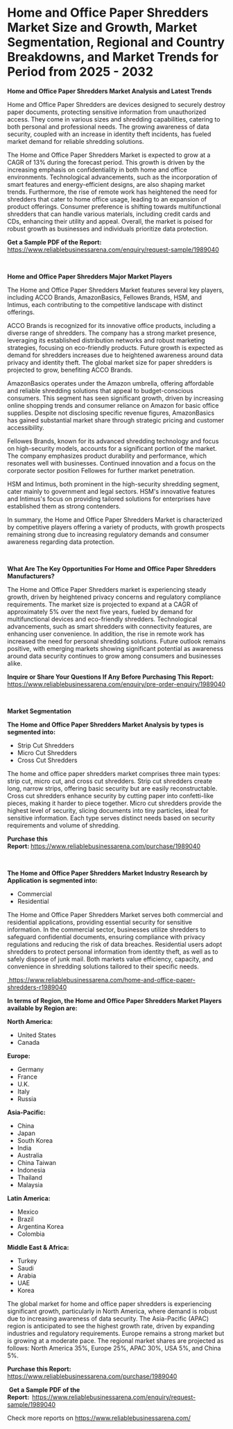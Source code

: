 <p><h1>Home and Office Paper Shredders Market Size and Growth, Market Segmentation, Regional and Country Breakdowns, and Market Trends for Period from 2025 -  2032</h1></p><p><strong>Home and Office Paper Shredders Market Analysis and Latest Trends</strong></p>
<p><p>Home and Office Paper Shredders are devices designed to securely destroy paper documents, protecting sensitive information from unauthorized access. They come in various sizes and shredding capabilities, catering to both personal and professional needs. The growing awareness of data security, coupled with an increase in identity theft incidents, has fueled market demand for reliable shredding solutions.</p><p>The Home and Office Paper Shredders Market is expected to grow at a CAGR of 13% during the forecast period. This growth is driven by the increasing emphasis on confidentiality in both home and office environments. Technological advancements, such as the incorporation of smart features and energy-efficient designs, are also shaping market trends. Furthermore, the rise of remote work has heightened the need for shredders that cater to home office usage, leading to an expansion of product offerings. Consumer preference is shifting towards multifunctional shredders that can handle various materials, including credit cards and CDs, enhancing their utility and appeal. Overall, the market is poised for robust growth as businesses and individuals prioritize data protection.</p></p>
<p><strong>Get a Sample PDF of the Report:&nbsp;</strong> <a href="https://www.reliablebusinessarena.com/enquiry/request-sample/1989040?utm_campaign=2381&utm_medium=2&utm_source=Github&utm_content=ia&utm_term=20022025&utm_id=home-and-office-paper-shredders">https://www.reliablebusinessarena.com/enquiry/request-sample/1989040</a></p>
<p>&nbsp;</p>
<p><strong>Home and Office Paper Shredders Major Market Players</strong></p>
<p><p>The Home and Office Paper Shredders Market features several key players, including ACCO Brands, AmazonBasics, Fellowes Brands, HSM, and Intimus, each contributing to the competitive landscape with distinct offerings.</p><p>ACCO Brands is recognized for its innovative office products, including a diverse range of shredders. The company has a strong market presence, leveraging its established distribution networks and robust marketing strategies, focusing on eco-friendly products. Future growth is expected as demand for shredders increases due to heightened awareness around data privacy and identity theft. The global market size for paper shredders is projected to grow, benefiting ACCO Brands.</p><p>AmazonBasics operates under the Amazon umbrella, offering affordable and reliable shredding solutions that appeal to budget-conscious consumers. This segment has seen significant growth, driven by increasing online shopping trends and consumer reliance on Amazon for basic office supplies. Despite not disclosing specific revenue figures, AmazonBasics has gained substantial market share through strategic pricing and customer accessibility.</p><p>Fellowes Brands, known for its advanced shredding technology and focus on high-security models, accounts for a significant portion of the market. The company emphasizes product durability and performance, which resonates well with businesses. Continued innovation and a focus on the corporate sector position Fellowes for further market penetration.</p><p>HSM and Intimus, both prominent in the high-security shredding segment, cater mainly to government and legal sectors. HSM's innovative features and Intimus's focus on providing tailored solutions for enterprises have established them as strong contenders.</p><p>In summary, the Home and Office Paper Shredders Market is characterized by competitive players offering a variety of products, with growth prospects remaining strong due to increasing regulatory demands and consumer awareness regarding data protection.</p></p>
<p>&nbsp;</p>
<p><strong>What Are The Key Opportunities For Home and Office Paper Shredders Manufacturers?</strong></p>
<p><p>The Home and Office Paper Shredders market is experiencing steady growth, driven by heightened privacy concerns and regulatory compliance requirements. The market size is projected to expand at a CAGR of approximately 5% over the next five years, fueled by demand for multifunctional devices and eco-friendly shredders. Technological advancements, such as smart shredders with connectivity features, are enhancing user convenience. In addition, the rise in remote work has increased the need for personal shredding solutions. Future outlook remains positive, with emerging markets showing significant potential as awareness around data security continues to grow among consumers and businesses alike.</p></p>
<p><strong>Inquire or Share Your Questions If Any Before Purchasing This Report:</strong> <a href="https://www.reliablebusinessarena.com/enquiry/pre-order-enquiry/1989040?utm_campaign=2381&utm_medium=2&utm_source=Github&utm_content=ia&utm_term=20022025&utm_id=home-and-office-paper-shredders">https://www.reliablebusinessarena.com/enquiry/pre-order-enquiry/1989040</a></p>
<p>&nbsp;</p>
<p><strong>Market Segmentation</strong></p>
<p><strong>The Home and Office Paper Shredders Market Analysis by types is segmented into:</strong></p>
<p><ul><li>Strip Cut Shredders</li><li>Micro Cut Shredders</li><li>Cross Cut Shredders</li></ul></p>
<p><p>The home and office paper shredders market comprises three main types: strip cut, micro cut, and cross cut shredders. Strip cut shredders create long, narrow strips, offering basic security but are easily reconstructable. Cross cut shredders enhance security by cutting paper into confetti-like pieces, making it harder to piece together. Micro cut shredders provide the highest level of security, slicing documents into tiny particles, ideal for sensitive information. Each type serves distinct needs based on security requirements and volume of shredding.</p></p>
<p><strong>Purchase this Report:&nbsp;</strong><a href="https://www.reliablebusinessarena.com/purchase/1989040?utm_campaign=2381&utm_medium=2&utm_source=Github&utm_content=ia&utm_term=20022025&utm_id=home-and-office-paper-shredders">https://www.reliablebusinessarena.com/purchase/1989040</a></p>
<p>&nbsp;</p>
<p><strong>The Home and Office Paper Shredders Market Industry Research by Application is segmented into:</strong></p>
<p><ul><li>Commercial</li><li>Residential</li></ul></p>
<p><p>The Home and Office Paper Shredders Market serves both commercial and residential applications, providing essential security for sensitive information. In the commercial sector, businesses utilize shredders to safeguard confidential documents, ensuring compliance with privacy regulations and reducing the risk of data breaches. Residential users adopt shredders to protect personal information from identity theft, as well as to safely dispose of junk mail. Both markets value efficiency, capacity, and convenience in shredding solutions tailored to their specific needs.</p></p>
<p><a href="https://www.reliablebusinessarena.com/home-and-office-paper-shredders-r1989040?utm_campaign=2381&utm_medium=2&utm_source=Github&utm_content=ia&utm_term=20022025&utm_id=home-and-office-paper-shredders">&nbsp;https://www.reliablebusinessarena.com/home-and-office-paper-shredders-r1989040</a></p>
<p><strong>In terms of Region, the Home and Office Paper Shredders Market Players available by Region are:</strong></p>
<p>
    <p> <strong> North America: </strong>
        <ul>
            <li>United States</li>
            <li>Canada</li>
        </ul>
        </p> 
    <p> <strong> Europe: </strong>
        <ul>
            <li>Germany</li>
            <li>France</li>
            <li>U.K.</li>
            <li>Italy</li>
            <li>Russia</li>
        </ul>
        </p> 
    <p> <strong> Asia-Pacific: </strong>
        <ul>
            <li>China</li>
            <li>Japan</li>
            <li>South Korea</li>
            <li>India</li>
            <li>Australia</li>
            <li>China Taiwan</li>
            <li>Indonesia</li>
            <li>Thailand</li>
            <li>Malaysia</li>
        </ul>
        </p> 
    <p> <strong> Latin America: </strong>
        <ul>
            <li>Mexico</li>
            <li>Brazil</li>
            <li>Argentina Korea</li>
            <li>Colombia</li>
        </ul>
        </p> 
    <p> <strong> Middle East & Africa: </strong>
        <ul>
            <li>Turkey</li>
            <li>Saudi</li>
            <li>Arabia</li>
            <li>UAE</li>
            <li>Korea</li>
        </ul>
    </p>
    </p>
<p><p>The global market for home and office paper shredders is experiencing significant growth, particularly in North America, where demand is robust due to increasing awareness of data security. The Asia-Pacific (APAC) region is anticipated to see the highest growth rate, driven by expanding industries and regulatory requirements. Europe remains a strong market but is growing at a moderate pace. The regional market shares are projected as follows: North America 35%, Europe 25%, APAC 30%, USA 5%, and China 5%.</p></p>
<p><strong>Purchase this Report: </strong><a href="https://www.reliablebusinessarena.com/purchase/1989040?utm_campaign=2381&utm_medium=2&utm_source=Github&utm_content=ia&utm_term=20022025&utm_id=home-and-office-paper-shredders">https://www.reliablebusinessarena.com/purchase/1989040</a></p>
<p>&nbsp;<strong>Get a Sample PDF of the Report:&nbsp;&nbsp;</strong><a href="https://www.reliablebusinessarena.com/enquiry/request-sample/1989040?utm_campaign=2381&utm_medium=2&utm_source=Github&utm_content=ia&utm_term=20022025&utm_id=home-and-office-paper-shredders">https://www.reliablebusinessarena.com/enquiry/request-sample/1989040</a></p>
<p><strong></strong></p>
<p>Check more reports on <a href="https://www.reliablebusinessarena.com/?utm_campaign=2381&utm_medium=2&utm_source=Github&utm_content=ia&utm_term=20022025&utm_id=home-and-office-paper-shredders">https://www.reliablebusinessarena.com/</a></p>
